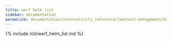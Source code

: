 ```yaml
---
title: werf helm list
sidebar: documentation
permalink: documentation/internals/cli_reference/lowlevel-management/helm/list.html
---
```


{% include /cli/werf_helm_list.md %}
